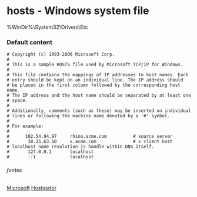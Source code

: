 # hosts - Windows system file 
%WinDir%\System32\Drivers\Etc

### Default content

```
# Copyright (c) 1993-2006 Microsoft Corp.
#
# This is a sample HOSTS file used by Microsoft TCP/IP for Windows.
#
# This file contains the mappings of IP addresses to host names. Each
# entry should be kept on an individual line. The IP address should
# be placed in the first column followed by the corresponding host name.
# The IP address and the host name should be separated by at least one
# space.
#
# Additionally, comments (such as these) may be inserted on individual
# lines or following the machine name denoted by a '#' symbol.
#
# For example:
#
#      102.54.94.97     rhino.acme.com          # source server
#       38.25.63.10     x.acme.com              # x client host
# localhost name resolution is handle within DNS itself.
#       127.0.0.1       localhost
#       ::1             localhost
```

###### fontes
[Microsoft](https://support.microsoft.com/pt-br/help/972034/how-to-reset-the-hosts-file-back-to-the-default)
[Hostigator](https://suporte.hostgator.com.br/hc/pt-br/articles/115000391994-Funcionalidades-do-arquivo-hosts)
